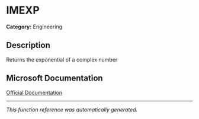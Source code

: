 # IMEXP

**Category:** Engineering

## Description
Returns the exponential of a complex number

## Microsoft Documentation
[Official Documentation](https://support.microsoft.com//en-us/office/imexp-function-c6f8da1f-e024-4c0c-b802-a60e7147a95f)

---
*This function reference was automatically generated.*
